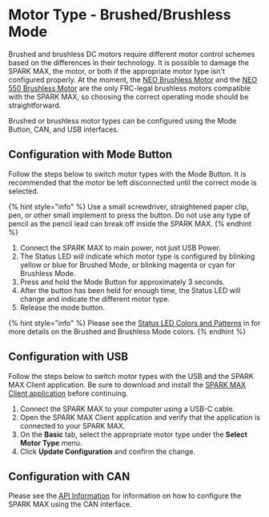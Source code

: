 # Motor Type - Brushed/Brushless Mode

Brushed and brushless DC motors require different motor control schemes based on the differences in their technology. It is possible to damage the SPARK MAX, the motor, or both if the appropriate motor type isn't configured properly. At the moment, the [NEO Brushless Motor](http://www.revrobotics.com/rev-21-1650/) and the [NEO 550 Brushless Motor](http://www.revrobotics.com/rev-21-1651/) are the only FRC-legal brushless motors compatible with the SPARK MAX, so choosing the correct operating mode should be straightforward.

Brushed or brushless motor types can be configured using the Mode Button, CAN, and USB interfaces.

## Configuration with Mode Button

Follow the steps below to switch motor types with the Mode Button. It is recommended that the motor be left disconnected until the correct mode is selected.

{% hint style="info" %}
Use a small screwdriver, straightened paper clip, pen, or other small implement to press the button. Do not use any type of pencil as the pencil lead can break off inside the SPARK MAX.
{% endhint %}

1. Connect the SPARK MAX to main power, not just USB Power.
2. The Status LED will indicate which motor type is configured by blinking yellow or blue for Brushed Mode, or blinking magenta or cyan for Brushless Mode.
3. Press and hold the Mode Button for approximately 3 seconds.
4. After the button has been held for enough time, the Status LED will change and indicate the different motor type.
5. Release the mode button.

{% hint style="info" %}
Please see the [Status LED Colors and Patterns](../status-led.md) in for more details on the Brushed and Brushless Mode colors.
{% endhint %}

## Configuration with USB

Follow the steps below to switch motor types with the USB and the SPARK MAX Client application. Be sure to download and install the [SPARK MAX Client application](../spark-max-client/getting-started-with-the-spark-max-client/) before continuing.

1. Connect the SPARK MAX to your computer using a USB-C cable.
2. Open the SPARK MAX Client application and verify that the application is connected to your SPARK MAX.
3. On the **Basic** tab, select the appropriate motor type under the **Select Motor Type** menu.
4. Click **Update Configuration** and confirm the change.

## Configuration with CAN

Please see the [API Information](../software-resources/spark-max-api-information.md) for information on how to configure the SPARK MAX using the CAN interface. 

